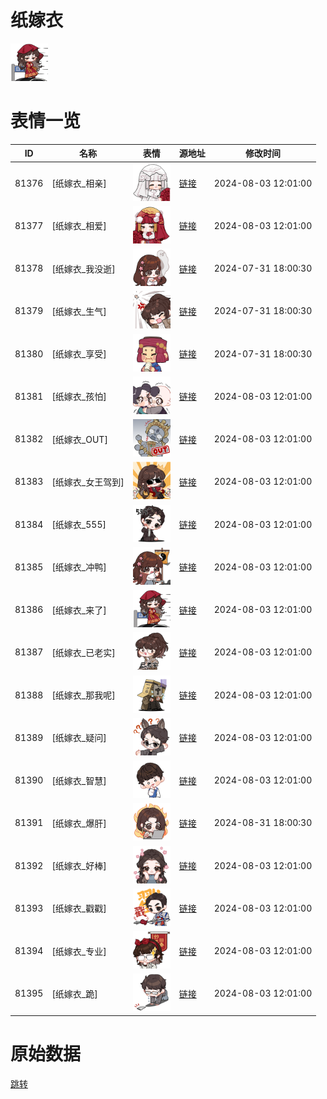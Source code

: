 # 纸嫁衣

<img src="./cover.png" height="60" alt="cover" />

# 表情一览

|ID|名称|表情|源地址|修改时间|
|----|----|----|----|----|
|81376|[纸嫁衣_相亲]|<img src="./pic/081376_%5B纸嫁衣_相亲%5D.png" height="60" alt="相亲"/>|[链接](https://i0.hdslb.com/bfs/garb/d0342e227ada2b819bed83b7b4bc0254ab597fed.png)|2024-08-03 12:01:00|
|81377|[纸嫁衣_相爱]|<img src="./pic/081377_%5B纸嫁衣_相爱%5D.png" height="60" alt="相爱"/>|[链接](https://i0.hdslb.com/bfs/garb/1cc25069e5e71a7b51e964a09325256e56c0e3ab.png)|2024-08-03 12:01:00|
|81378|[纸嫁衣_我没逝]|<img src="./pic/081378_%5B纸嫁衣_我没逝%5D.png" height="60" alt="我没逝"/>|[链接](https://i0.hdslb.com/bfs/garb/d055e319c2e77f4a20a9d97c14250ac5deef6f78.png)|2024-07-31 18:00:30|
|81379|[纸嫁衣_生气]|<img src="./pic/081379_%5B纸嫁衣_生气%5D.png" height="60" alt="生气"/>|[链接](https://i0.hdslb.com/bfs/garb/92be18e9bc7226d76c0d1c2ae072fb0546ac0006.png)|2024-07-31 18:00:30|
|81380|[纸嫁衣_享受]|<img src="./pic/081380_%5B纸嫁衣_享受%5D.png" height="60" alt="享受"/>|[链接](https://i0.hdslb.com/bfs/garb/89cde381c5b2f488cedaea5349d3beddb0507885.png)|2024-07-31 18:00:30|
|81381|[纸嫁衣_孩怕]|<img src="./pic/081381_%5B纸嫁衣_孩怕%5D.png" height="60" alt="孩怕"/>|[链接](https://i0.hdslb.com/bfs/garb/e70fc34e40dd0d62b1d4ffdba2f29a5a973258ea.png)|2024-08-03 12:01:00|
|81382|[纸嫁衣_OUT]|<img src="./pic/081382_%5B纸嫁衣_OUT%5D.png" height="60" alt="OUT"/>|[链接](https://i0.hdslb.com/bfs/garb/36941b502e52fb0ee2caad81ac25ea70e53252d3.png)|2024-08-03 12:01:00|
|81383|[纸嫁衣_女王驾到]|<img src="./pic/081383_%5B纸嫁衣_女王驾到%5D.png" height="60" alt="女王驾到"/>|[链接](https://i0.hdslb.com/bfs/garb/8d0d3746f91f7e7041a53ce44721e39b1b208d17.png)|2024-08-03 12:01:00|
|81384|[纸嫁衣_555]|<img src="./pic/081384_%5B纸嫁衣_555%5D.png" height="60" alt="555"/>|[链接](https://i0.hdslb.com/bfs/garb/4a7708c46174e3d6ca91670356e4d0ce111c1c1e.png)|2024-08-03 12:01:00|
|81385|[纸嫁衣_冲鸭]|<img src="./pic/081385_%5B纸嫁衣_冲鸭%5D.png" height="60" alt="冲鸭"/>|[链接](https://i0.hdslb.com/bfs/garb/c712e842d56224a2dacaaac71eb29dd0ab02c8f7.png)|2024-08-03 12:01:00|
|81386|[纸嫁衣_来了]|<img src="./pic/081386_%5B纸嫁衣_来了%5D.png" height="60" alt="来了"/>|[链接](https://i0.hdslb.com/bfs/garb/8748dd2de42b459f3b12b4c49bf37b77b542d808.png)|2024-08-03 12:01:00|
|81387|[纸嫁衣_已老实]|<img src="./pic/081387_%5B纸嫁衣_已老实%5D.png" height="60" alt="已老实"/>|[链接](https://i0.hdslb.com/bfs/garb/f4cc3a5a61b128ceaf311880465641377d5cf3b7.png)|2024-08-03 12:01:00|
|81388|[纸嫁衣_那我呢]|<img src="./pic/081388_%5B纸嫁衣_那我呢%5D.png" height="60" alt="那我呢"/>|[链接](https://i0.hdslb.com/bfs/garb/bbe2a74abd9b130654031480e21c12eb05b7bab4.png)|2024-08-03 12:01:00|
|81389|[纸嫁衣_疑问]|<img src="./pic/081389_%5B纸嫁衣_疑问%5D.png" height="60" alt="疑问"/>|[链接](https://i0.hdslb.com/bfs/garb/76a5ef080aa16426f223b93e9fb63224020e748d.png)|2024-08-03 12:01:00|
|81390|[纸嫁衣_智慧]|<img src="./pic/081390_%5B纸嫁衣_智慧%5D.png" height="60" alt="智慧"/>|[链接](https://i0.hdslb.com/bfs/garb/e7e2d462ddc5b2443cfd2ee6068f34d5eea0407a.png)|2024-08-03 12:01:00|
|81391|[纸嫁衣_爆肝]|<img src="./pic/081391_%5B纸嫁衣_爆肝%5D.png" height="60" alt="爆肝"/>|[链接](https://i0.hdslb.com/bfs/garb/32a31ad548762e48c6530eee9b57be68740ee66d.png)|2024-08-31 18:00:30|
|81392|[纸嫁衣_好棒]|<img src="./pic/081392_%5B纸嫁衣_好棒%5D.png" height="60" alt="好棒"/>|[链接](https://i0.hdslb.com/bfs/garb/1888dd15c8bb4e8dd35d1ab8b598f6c97244b1df.png)|2024-08-03 12:01:00|
|81393|[纸嫁衣_戳戳]|<img src="./pic/081393_%5B纸嫁衣_戳戳%5D.png" height="60" alt="戳戳"/>|[链接](https://i0.hdslb.com/bfs/garb/6415f677c9c9a7b641a96fb836d11e9dac382ad5.png)|2024-08-03 12:01:00|
|81394|[纸嫁衣_专业]|<img src="./pic/081394_%5B纸嫁衣_专业%5D.png" height="60" alt="专业"/>|[链接](https://i0.hdslb.com/bfs/garb/934ccf1cb4fe8672669366e3736592ed1b8f6bdc.png)|2024-08-03 12:01:00|
|81395|[纸嫁衣_跪]|<img src="./pic/081395_%5B纸嫁衣_跪%5D.png" height="60" alt="跪"/>|[链接](https://i0.hdslb.com/bfs/garb/2fbe5ef26b50cb79b0343ecbc9bc0d59c5e656cc.png)|2024-08-03 12:01:00|

# 原始数据

[跳转](./raw.json)

